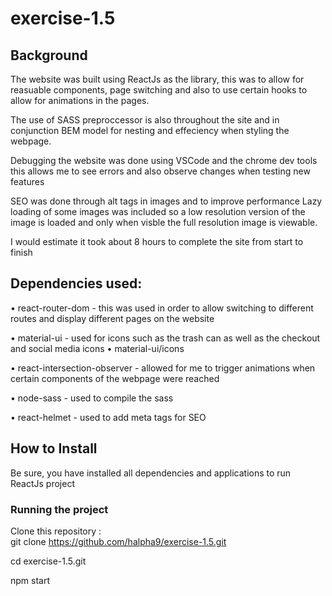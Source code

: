 # exercise-1.5

## Background
The website was built using ReactJs as the library, this was to allow for reasuable components, page switching and also to use certain hooks to allow for animations in the pages.

The use of SASS preproccessor is also throughout the site and in conjunction BEM model for nesting and effeciency  when styling the webpage.

Debugging the website was done using VSCode and the chrome dev tools this allows me to see errors and also observe changes when testing new features

SEO was done through alt tags in images and to improve performance Lazy loading of some images was included so a low resolution version of the image is loaded and only when visble the full resolution image is viewable.

I would estimate it took about 8 hours to complete the site from start to finish


## Dependencies used:
•	react-router-dom - this was used in order to allow switching to different routes and display different pages on the website

•	material-ui - used for icons such as the trash can as well as the checkout and social media icons
•	material-ui/icons

•	react-intersection-observer  - allowed for me to trigger animations when certain components of the webpage were reached

• node-sass - used to compile the sass

• react-helmet - used to add meta tags for SEO


## How to Install 
Be sure, you have installed all dependencies and applications to run ReactJs project 

### Running the project

Clone this repository :<br />
git clone https://github.com/halpha9/exercise-1.5.git <br />

cd exercise-1.5.git <br />

npm start
